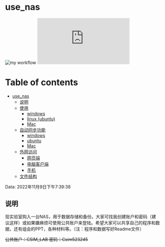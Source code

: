 
# use_nas
![my workflow](https://github.com/github/docs/actions/workflows/main.yml/badge.svg)
![GitHub file size in bytes](https://img.shields.io/github/size/erbiaoger/code/use_nas.md?color=green&label=use_nas%20file%20size)

# Table of contents

<!--ts-->
* [use_nas](#use_nas)
   * [说明](#说明)
   * [使用](#使用)
      * [windows](#windows)
      * [linux (ubuntu)](#linux-ubuntu)
      * [Mac](#mac)
   * [自动同步功能](#自动同步功能)
      * [windows](#windows-1)
      * [ubuntu](#ubuntu)
      * [Mac](#mac-1)
   * [外网访问](#外网访问)
      * [网页端](#网页端)
      * [电脑客户端](#电脑客户端)
      * [手机](#手机)
   * [文件结构](#文件结构)

<!-- Created by https://github.com/ekalinin/github-markdown-toc -->
<!-- Added by: zhangzhiyu, at: 2022年11月24日 星期四 22时23分15秒 CST -->

<!--te-->

Data: 2022年11月9日下午7:39:38

## 说明

现实验室购入一台NAS，用于数据存储和备份。大家可找我创建账户和密码（建议这样）或如果嫌麻烦可使用公共账户来登陆。希望大家可以共享自己的程序和数据，还有组会的PPT，各种材料等。（注：程序和数据写好Readme文件）

~~公共账户：CSIM_LAB 密码：Csim523245~~
<!-- Added by: zhangzhiyu, at: 2023.3.24 >
## 使用

### windows

- 首先需要连接网络：inter1209 或 inter1209_5G

- 在文件夹中输入 `\\192.168.3.26`

  ![](https://raw.githubusercontent.com/erbiaoger/PicGo/main/img202211092019100.png)

- 输入账户和密码

  ![](https://raw.githubusercontent.com/erbiaoger/PicGo/main/img202211092021022.png)

- 进入NAS文件夹

  ![](https://raw.githubusercontent.com/erbiaoger/PicGo/main/img202211092022010.png)

- 可以将`csim_lab`设为快速访问，便于进入该文件夹

  ![](https://raw.githubusercontent.com/erbiaoger/PicGo/main/img202211092023199.png)

- 在`csim_lab`下创建自己的文件夹

  ![](https://raw.githubusercontent.com/erbiaoger/PicGo/main/img202211092024072.png)

- 现在就可以自由上传和备份文件了！！！

  ![](https://raw.githubusercontent.com/erbiaoger/PicGo/main/img202211092025268.png)

### linux (ubuntu)

- 首先需要连接网络：inter1209 或 inter1209_5G
- 打开文件夹，找到其他位置，并点击`DS920(文件共享)`

  ![](https://raw.githubusercontent.com/erbiaoger/PicGo/main/img202211092038610.png)

- 输入用户名和密码，点击连接

  ![截图 2022-11-09 20-41-18](https://raw.githubusercontent.com/erbiaoger/PicGo/main/img202211092048190.png)

- 进入NAS文件夹

  ![截图 2022-11-09 20-42-33](https://raw.githubusercontent.com/erbiaoger/PicGo/main/img202211092048077.png)

- 可拖动文件进入文件夹

  ![截图 2022-11-09 20-45-59](https://raw.githubusercontent.com/erbiaoger/PicGo/main/img202211092048590.png)

- 在终端中打开

  ![截图 2022-11-09 20-54-56](https://raw.githubusercontent.com/erbiaoger/PicGo/main/img202211092055009.png)

### Mac

- 首先需要连接网络：inter1209 或 inter1209_5G
- 打开文件夹，找到位置，并点击`DS920`

  ![image-20221109下午85939724](https://raw.githubusercontent.com/erbiaoger/PicGo/main/img202211092059756.png)

- 点击连接身份

  ![image-20221109下午90054209](https://raw.githubusercontent.com/erbiaoger/PicGo/main/img202211092100236.png)

- 进入NAS目录

  ![image-20221109下午90113838](https://raw.githubusercontent.com/erbiaoger/PicGo/main/img202211092101866.png)

- 进入自己文件夹

  ![image-20221109下午90359857](https://raw.githubusercontent.com/erbiaoger/PicGo/main/img202211092103892.png)

- 终端如下

 ![image-20221109下午90540647](https://raw.githubusercontent.com/erbiaoger/PicGo/main/img202211092105673.png)

Data: 2022年11月10日上午7:54:16

## 自动同步功能

- mac, ubuntu, windows 都需下载`Synology Drive Client` 网址：`https://www.synology.cn/zh-cn/support/download/DS920+?version=7.1#utilities`

  ![](https://raw.githubusercontent.com/erbiaoger/PicGo/main/img202211100755159.png)

  ![](https://raw.githubusercontent.com/erbiaoger/PicGo/main/img202211100757227.png)

### windows 

- 可仿照`ubuntu`和`Mac`

要是有人上传操作步骤, 就更好了

### ubuntu

- 安装`Synology Drive Client`

  ![](https://raw.githubusercontent.com/erbiaoger/PicGo/main/img202211100813172.png)

- 打开

  ![截图 2022-11-10 08-16-13](https://raw.githubusercontent.com/erbiaoger/PicGo/main/img202211100821430.png)

  ![截图 2022-11-10 08-16-54](https://raw.githubusercontent.com/erbiaoger/PicGo/main/img202211100822172.png)

- 登陆 Synology NAS 处还可填 `192.168.3.26` 域名应该

  ![截图 2022-11-10 08-17-32](https://raw.githubusercontent.com/erbiaoger/PicGo/main/img202211100822657.png)

- 选择同步或备份任务

  ![截图 2022-11-10 08-17-41](https://raw.githubusercontent.com/erbiaoger/PicGo/main/img202211100822788.png)

  ![截图 2022-11-10 08-17-59](https://raw.githubusercontent.com/erbiaoger/PicGo/main/img202211100823618.png)

- 设置同步文件夹，NAS端和PC端

  ![截图 2022-11-10 08-19-02](https://raw.githubusercontent.com/erbiaoger/PicGo/main/img202211100823793.png)

- 选择备份模式

  ![截图 2022-11-10 08-19-11](https://raw.githubusercontent.com/erbiaoger/PicGo/main/img202211100823819.png)

- 搞定

  ![截图 2022-11-10 08-19-31](https://raw.githubusercontent.com/erbiaoger/PicGo/main/img202211100823807.png)

### Mac

- 双击运行
  
  ![](https://raw.githubusercontent.com/erbiaoger/PicGo/main/img202211100759898.png)

- 一路下一步

  ![](https://raw.githubusercontent.com/erbiaoger/PicGo/main/img202211100802543.png)

- 点击`同步任务`或`备份任务`, 点击创建 (由于我已经登陆过，步骤可能稍有不同)

  ![](https://raw.githubusercontent.com/erbiaoger/PicGo/main/img202211100807306.png)

- 设置同步文件夹，NAS端和PC端
  
  ![](https://raw.githubusercontent.com/erbiaoger/PicGo/main/img202211100810352.png)


## 外网访问

### 网页端

在网页浏览器上，输入以下链接：

	http://QuickConnect.cn/CSIM-LAB

![](https://raw.githubusercontent.com/erbiaoger/PicGo/main/image/202211242147906.png)

### 电脑客户端

- mac, ubuntu, windows 都需下载`Synology Drive Client` 网址：`https://www.synology.cn/zh-cn/support/download/DS920+?version=7.1#utilities`

  ![](https://raw.githubusercontent.com/erbiaoger/PicGo/main/img202211100755159.png)

  ![](https://raw.githubusercontent.com/erbiaoger/PicGo/main/img202211100757227.png)

- 登陆 (注：`Synology NAS` 处需填 `CSIM-LAB`， 其余与自动备份功能一样)

![](https://raw.githubusercontent.com/erbiaoger/PicGo/main/image/202211242125062.png)



- 备份完成后可点击下图小球

![](https://raw.githubusercontent.com/erbiaoger/PicGo/main/image/202211242149310.png)

- 可跳转到如下界面

  ![image-20221124215038593](/Users/zhangzhiyu/Library/Application Support/typora-user-images/image-20221124215038593.png)

### 手机

![Screenshot_20221124-215244_Google Play Store](/Users/zhangzhiyu/Downloads/Screenshot_20221124-215244_Google Play Store.jpg)



![](https://raw.githubusercontent.com/erbiaoger/PicGo/main/image/202211242157720.jpg)

- 登陆与其他类似，使用 `CSIM-LAB` 域名登陆

  

## 文件结构

![](https://raw.githubusercontent.com/erbiaoger/PicGo/main/image/202211242221923.png)
